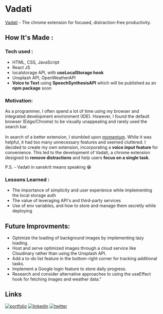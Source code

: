 # Vadati

 [Vadati](https://vadati.netlify.app/) -  The chrome extension for focused, distraction-free productivity.

 ## How It's Made : 
 ### Tech used : 
 - HTML, CSS, JavaScript
 - React JS
 - localstorage API, with **useLocalStorage hook**
 - Unsplash API, OpenWeatherAPI
 - **Voice to Text** using **SpeechSynthesisAPI** which will be published as an **npm package** soon
  
 
 ### Motivation:
 As a programmer, I often spend a lot of time using my browser and integrated development environment (IDE). However, I found the default browser (Edge/Chrome) to be visually unappealing and rarely used the search bar.
 <br>
 <br>
 In search of a better extension, I stumbled upon [momentum](https://momentumdash.com/). While it was helpful, it had too many unnecessary features and seemed cluttered. 
 I decided to create my own extension, incorporating a **voice input feature** for convenience. This led to the development of Vadati, a chrome extension designed to **remove distractions** and help users **focus on a single task**.

 P.S. - Vadati in sanskrit means speaking :grin:

 ### Lessons Learned : 
 - The importance of simplicity and user experience while implementing the local storage auth 
 - The value of leveraging API's and third-party services
 - Use of env variables, and how to store and manage them secretly while deploying  
 
 ## Future Improvments:
 
 - Optimize the loading of background images by implementing lazy loading.
 - Host and serve optimized images through a cloud service like Cloudinary rather than using the Unsplash API.
 - Add a to-do list feature in the bottom-right corner for tracking additional tasks.
 - Implement a Google login feature to store daily progress.
 - Research and consider alternative approaches to using the useEffect hook for fetching images and weather data."

 ## Links
 [![portfolio](https://img.shields.io/badge/my_portfolio-000?style=for-the-badge&logo=ko-fi&logoColor=white)](https://abhijit.super.site/)
 [![linkedin](https://img.shields.io/badge/linkedin-0A66C2?style=for-the-badge&logo=linkedin&logoColor=white)](https://www.linkedin.com/in/abhijitdotsharma/)
 [![twitter](https://img.shields.io/badge/twitter-1DA1F2?style=for-the-badge&logo=twitter&logoColor=white)](https://twitter.com/abhi_exe)

